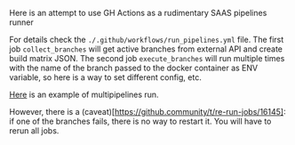 Here is an attempt to use GH Actions as a rudimentary SAAS pipelines runner

For details check the `./.github/workflows/run_pipelines.yml` file.
The first job `collect_branches` will get active branches from external API and create build matrix JSON.
The second job `execute_branches` will run multiple times with the name of the branch passed to the docker 
container as ENV variable, so here is a way to set different config, etc.

[Here](https://github.com/uSasha/gha_dag_runner/actions/runs/781111060) is an example of multipipelines run.


However, there is a (caveat)[https://github.community/t/re-run-jobs/16145]: if one of the branches fails, there is no way to restart it. You will have to rerun all jobs.
